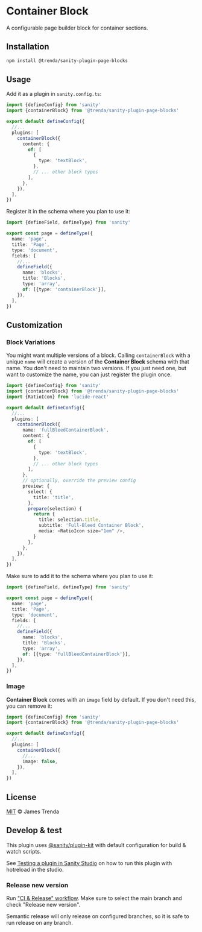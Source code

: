 # Container Block

A configurable page builder block for container sections.

## Installation

```sh
npm install @trenda/sanity-plugin-page-blocks
```

## Usage

Add it as a plugin in `sanity.config.ts`:

```ts
import {defineConfig} from 'sanity'
import {containerBlock} from '@trenda/sanity-plugin-page-blocks'

export default defineConfig({
  //...
  plugins: [
    containerBlock({
      content: {
        of: [
          {
            type: 'textBlock',
          },
          // ... other block types
        ],
      },
    }),
  ],
})
```

Register it in the schema where you plan to use it:

```ts
import {defineField, defineType} from 'sanity'

export const page = defineType({
  name: 'page',
  title: 'Page',
  type: 'document',
  fields: [
    //...
    defineField({
      name: 'blocks',
      title: 'Blocks',
      type: 'array',
      of: [{type: 'containerBlock'}],
    }),
  ],
})
```

## Customization

### Block Variations

You might want multiple versions of a block. Calling `containerBlock` with a unique `name` will create a version of the **Container Block** schema with that name. You don't need to maintain two versions. If you just need one, but want to customize the name, you can just register the plugin once.

```ts
import {defineConfig} from 'sanity'
import {containerBlock} from '@trenda/sanity-plugin-page-blocks'
import {RatioIcon} from 'lucide-react'

export default defineConfig({
  //...
  plugins: [
    containerBlock({
      name: 'fullBleedContainerBlock',
      content: {
        of: [
          {
            type: 'textBlock',
          },
          // ... other block types
        ],
      },
      // optionally, override the preview config
      preview: {
        select: {
          title: 'title',
        },
        prepare(selection) {
          return {
            title: selection.title,
            subtitle: 'Full-Bleed Container Block',
            media: <RatioIcon size="1em" />,
          }
        },
      },
    }),
  ],
})
```

Make sure to add it to the schema where you plan to use it:

```ts
import {defineField, defineType} from 'sanity'

export const page = defineType({
  name: 'page',
  title: 'Page',
  type: 'document',
  fields: [
    //...
    defineField({
      name: 'blocks',
      title: 'Blocks',
      type: 'array',
      of: [{type: 'fullBleedContainerBlock'}],
    }),
  ],
})
```

### Image

**Container Block** comes with an `image` field by default. If you don't need this, you can remove it:

```ts
import {defineConfig} from 'sanity'
import {containerBlock} from '@trenda/sanity-plugin-page-blocks'

export default defineConfig({
  //...
  plugins: [
    containerBlock({
      //...
      image: false,
    }),
  ],
})
```

## License

[MIT](../../LICENSE) © James Trenda

## Develop & test

This plugin uses [@sanity/plugin-kit](https://github.com/sanity-io/plugin-kit)
with default configuration for build & watch scripts.

See [Testing a plugin in Sanity Studio](https://github.com/sanity-io/plugin-kit#testing-a-plugin-in-sanity-studio)
on how to run this plugin with hotreload in the studio.

### Release new version

Run ["CI & Release" workflow](TODO/actions/workflows/main.yml).
Make sure to select the main branch and check "Release new version".

Semantic release will only release on configured branches, so it is safe to run release on any branch.
